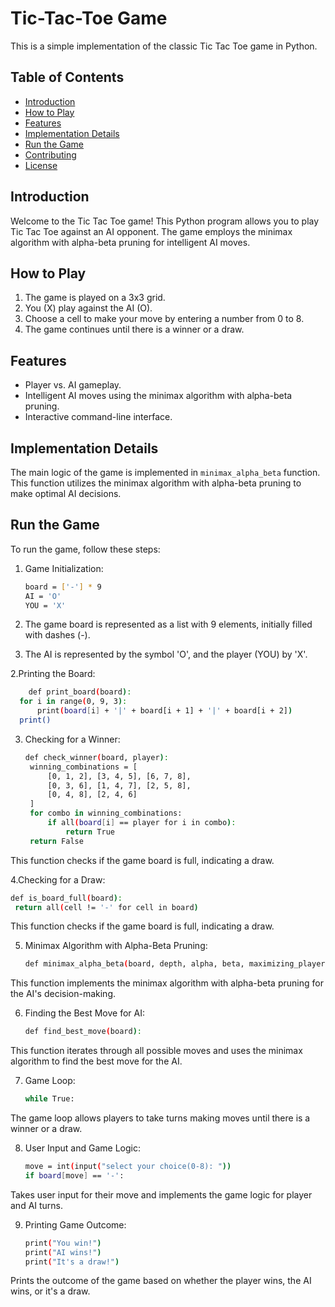 # Tic-Tac-Toe Game


This is a simple implementation of the classic Tic Tac Toe game in Python.

## Table of Contents


- [Introduction](#introduction)
- [How to Play](#how-to-play)
- [Features](#features)
- [Implementation Details](#implementation-details)
- [Run the Game](#run-the-game)
- [Contributing](#contributing)
- [License](#license)

## Introduction
Welcome to the Tic Tac Toe game! This Python program allows you to play Tic Tac Toe against an AI opponent. The game employs the minimax algorithm with alpha-beta pruning for intelligent AI moves.

## How to Play

1. The game is played on a 3x3 grid.
2. You (X) play against the AI (O).
3. Choose a cell to make your move by entering a number from 0 to 8.
4. The game continues until there is a winner or a draw.

## Features

- Player vs. AI gameplay.
- Intelligent AI moves using the minimax algorithm with alpha-beta pruning.
- Interactive command-line interface.

## Implementation Details

The main logic of the game is implemented in `minimax_alpha_beta` function. This function utilizes the minimax algorithm with alpha-beta pruning to make optimal AI decisions.

## Run the Game

To run the game, follow these steps:

1. Game Initialization:
   ```bash
   board = ['-'] * 9
   AI = 'O'
   YOU = 'X'
     ```
   
1. The game board is represented as a list with 9 elements, initially filled with dashes (-).
2. The AI is represented by the symbol 'O', and the player (YOU) by 'X'.

2.Printing the Board:
  ```bash
      def print_board(board):
    for i in range(0, 9, 3):
        print(board[i] + '|' + board[i + 1] + '|' + board[i + 2])
    print()
```

3. Checking for a Winner:

   ```bash
   def check_winner(board, player):
    winning_combinations = [
        [0, 1, 2], [3, 4, 5], [6, 7, 8],
        [0, 3, 6], [1, 4, 7], [2, 5, 8],
        [0, 4, 8], [2, 4, 6]
    ]
    for combo in winning_combinations:
        if all(board[i] == player for i in combo):
            return True
    return False
    ```
This function checks if the game board is full, indicating a draw.

4.Checking for a Draw:
   ```bash
   def is_board_full(board):
    return all(cell != '-' for cell in board)
   ```
This function checks if the game board is full, indicating a draw.


5. Minimax Algorithm with Alpha-Beta Pruning:
   ```bash
   def minimax_alpha_beta(board, depth, alpha, beta, maximizing_player):
   ```
This function implements the minimax algorithm with alpha-beta pruning for the AI's decision-making.


6. Finding the Best Move for AI:
   ```bash
   def find_best_move(board):
    ```
This function iterates through all possible moves and uses the minimax algorithm to find the best move for the AI.

7. Game Loop:
   ```bash
   while True:
    ```
The game loop allows players to take turns making moves until there is a winner or a draw.

8. User Input and Game Logic:
   ```bash
   move = int(input("select your choice(0-8): "))
   if board[move] == '-':
   ```
   
Takes user input for their move and implements the game logic for player and AI turns.

9. Printing Game Outcome:
    ```bash
    print("You win!")
   print("AI wins!")
   print("It's a draw!")
    ```
Prints the outcome of the game based on whether the player wins, the AI wins, or it's a draw.

    



   
   

   

